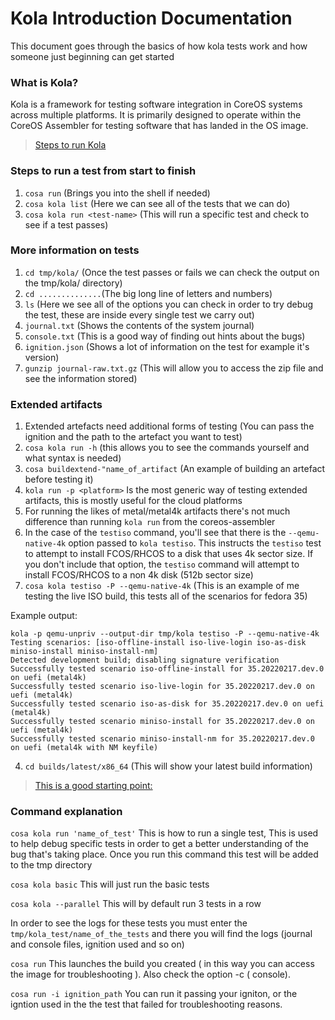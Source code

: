  # Kola Introduction Documentation
 
This document goes through the basics of how kola tests work and how someone just beginning can get started
 
### What is Kola?
Kola is a framework for testing software integration in CoreOS systems across multiple platforms. It is primarily designed to operate within the CoreOS Assembler for testing software that has landed in the OS image.

 
> [Steps to run Kola](https://github.com/coreos/coreos-assembler/tree/main/docs/kola)
 
 
 ### Steps to run a test from start to finish
 
 1. `cosa run` (Brings you into the shell if needed)
 2. `cosa kola list` (Here we can see all of the tests that we can do)
 3. `cosa kola run <test-name>` (This will run a specific test and check to see if a test passes)

### More information on tests

1. `cd tmp/kola/` (Once the test passes or fails we can check the output on the tmp/kola/ directory)
2. `cd ..............`(The big long line of letters and numbers)
3. `ls` (Here we see all of the options you can check in order to try debug the test, these are inside every single test we carry out)
4. `journal.txt` (Shows the contents of the system journal)
5. `console.txt` (This is a good way of finding out hints about the bugs)
6. `ignition.json` (Shows a lot of information on the test for example it's version)
7. `gunzip journal-raw.txt.gz` (This will allow you to access the zip file and see the information stored)

### Extended artifacts

1. Extended artefacts need additional forms of testing (You can pass the ignition and the path to the artefact you want to test)
2. `cosa kola run -h` (this allows you to see the commands yourself and what syntax is needed)
2. `cosa buildextend-"name_of_artifact` (An example of building an artefact before testing it) 
3. `kola run -p <platform>` Is the most generic way of testing extended artifacts, this is mostly useful for the cloud platforms
4. For running the likes of metal/metal4k artifacts there's not much difference than running `kola run` from the coreos-assembler
5. In the case of the `testiso` command, you'll see that there is the `--qemu-native-4k` option passed to `kola testiso`.  This instructs the `testiso` test to attempt to install FCOS/RHCOS to a disk that uses 4k sector size.  If you don't include that option, the `testiso` command will attempt to install FCOS/RHCOS to a non 4k disk (512b sector size)
6. `cosa kola testiso -P --qemu-native-4k` (This is an example of me testing the live ISO build, this tests all of the scenarios for fedora 35) 

Example output:

```
kola -p qemu-unpriv --output-dir tmp/kola testiso -P --qemu-native-4k
Testing scenarios: [iso-offline-install iso-live-login iso-as-disk miniso-install miniso-install-nm]
Detected development build; disabling signature verification
Successfully tested scenario iso-offline-install for 35.20220217.dev.0 on uefi (metal4k)
Successfully tested scenario iso-live-login for 35.20220217.dev.0 on uefi (metal4k)
Successfully tested scenario iso-as-disk for 35.20220217.dev.0 on uefi (metal4k)
Successfully tested scenario miniso-install for 35.20220217.dev.0 on uefi (metal4k)
Successfully tested scenario miniso-install-nm for 35.20220217.dev.0 on uefi (metal4k with NM keyfile)
```

4. `cd builds/latest/x86_64` (This will show your latest build information)



> [This is a good starting point:](https://gitlab.cee.redhat.com/coreos/redhat-coreos/-/blob/master/upshift/osbuild.groovy#L318-371)




### Command explanation

`cosa kola run 'name_of_test'` This is how to run a single test, This is used to help debug specific tests in order to get a better understanding of the bug that's taking place. Once you run this command this test will be added to the tmp directory

`cosa kola basic` This will just run the basic tests

`cosa kola --parallel` This will by default run 3 tests in a row

In order to see the logs for these tests you must enter the `tmp/kola_test/name_of_the_tests` and there you will find the logs (journal and console files, ignition used and so on)

`cosa run` This launches the build you created ( in this way you can access the image for troubleshooting ). Also check the option -c ( console). 

`cosa run -i ignition_path` You can run it passing your igniton, or the igntion used in the the test that failed for troubleshooting reasons.





